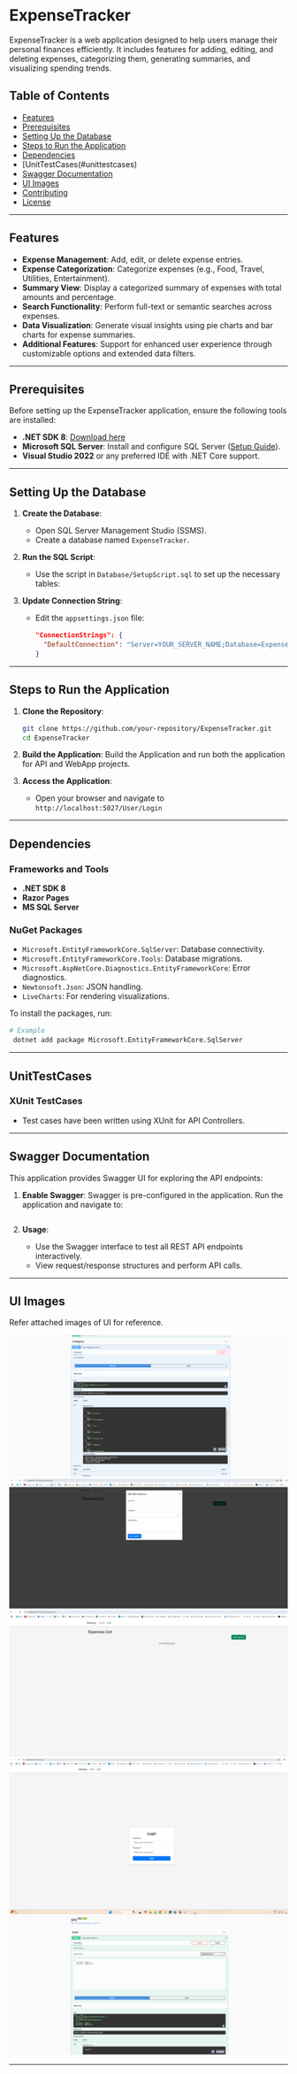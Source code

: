 # ExpenseTracker

ExpenseTracker is a web application designed to help users manage their personal finances efficiently. It includes features for adding, editing, and deleting expenses, categorizing them, generating summaries, and visualizing spending trends.

## Table of Contents

- [Features](#features)
- [Prerequisites](#prerequisites)
- [Setting Up the Database](#setting-up-the-database)
- [Steps to Run the Application](#steps-to-run-the-application)
- [Dependencies](#dependencies)
- [UnitTestCases(#unittestcases)
- [Swagger Documentation](#swagger-documentation)
- [UI Images](#attaching-images-in-the-ui)
- [Contributing](#contributing)
- [License](#license)

---

## Features

- **Expense Management**: Add, edit, or delete expense entries.
- **Expense Categorization**: Categorize expenses (e.g., Food, Travel, Utilities, Entertainment).
- **Summary View**: Display a categorized summary of expenses with total amounts and percentage.
- **Search Functionality**: Perform full-text or semantic searches across expenses.
- **Data Visualization**: Generate visual insights using pie charts and bar charts for expense summaries.
- **Additional Features**: Support for enhanced user experience through customizable options and extended data filters.

---

## Prerequisites

Before setting up the ExpenseTracker application, ensure the following tools are installed:

- **.NET SDK 8**: [Download here](https://dotnet.microsoft.com/download/dotnet/8.0)
- **Microsoft SQL Server**: Install and configure SQL Server ([Setup Guide](https://www.microsoft.com/en-us/sql-server/sql-server-downloads)).
- **Visual Studio 2022** or any preferred IDE with .NET Core support.

---

## Setting Up the Database

1. **Create the Database**:
   - Open SQL Server Management Studio (SSMS).
   - Create a database named `ExpenseTracker`.

2. **Run the SQL Script**:
   - Use the script in `Database/SetupScript.sql` to set up the necessary tables:
     
3. **Update Connection String**:
   - Edit the `appsettings.json` file:
     ```json
     "ConnectionStrings": {
       "DefaultConnection": "Server=YOUR_SERVER_NAME;Database=ExpenseTrackerDB;Trusted_Connection=True;"
     }
     ```

---

## Steps to Run the Application

1. **Clone the Repository**:
   ```bash
   git clone https://github.com/your-repository/ExpenseTracker.git
   cd ExpenseTracker
   ```

2. **Build the Application**: Build the Application and run both the application for API and WebApp projects. 

3. **Access the Application**:
   - Open your browser and navigate to `http://localhost:5027/User/Login`

---

## Dependencies

### Frameworks and Tools
- **.NET SDK 8**
- **Razor Pages**
- **MS SQL Server**

### NuGet Packages
- `Microsoft.EntityFrameworkCore.SqlServer`: Database connectivity.
- `Microsoft.EntityFrameworkCore.Tools`: Database migrations.
- `Microsoft.AspNetCore.Diagnostics.EntityFrameworkCore`: Error diagnostics.
- `Newtonsoft.Json`: JSON handling.
- `LiveCharts`: For rendering visualizations.

To install the packages, run:
```bash
# Example
 dotnet add package Microsoft.EntityFrameworkCore.SqlServer
```

---

## UnitTestCases
### XUnit TestCases
- Test cases have been written using XUnit for API Controllers. 

---

## Swagger Documentation

This application provides Swagger UI for exploring the API endpoints:

1. **Enable Swagger**:
   Swagger is pre-configured in the application. Run the application and navigate to:
   ``` http://localhost:5138/swagger/index.html
   ```

2. **Usage**:
   - Use the Swagger interface to test all REST API endpoints interactively.
   - View request/response structures and perform API calls.

---

## UI Images

Refer attached images of UI for reference.

![Expense Tracker Screenshot1](https://github.com/gautam06/expense-tracker-app/blob/main/WebApp/WebApp/wwwroot/ScreenShot/CategoryAPI.png)
![Expense Tracker Screenshot2](https://github.com/gautam06/expense-tracker-app/blob/main/WebApp/WebApp/wwwroot/ScreenShot/Form.png)
![Expense Tracker Screenshot3](https://github.com/gautam06/expense-tracker-app/blob/main/WebApp/WebApp/wwwroot/ScreenShot/List.png)
![Expense Tracker Screenshot4](https://github.com/gautam06/expense-tracker-app/blob/main/WebApp/WebApp/wwwroot/ScreenShot/Login.png)
![Expense Tracker Screenshot5](https://github.com/gautam06/expense-tracker-app/blob/main/WebApp/WebApp/wwwroot/ScreenShot/SigninAPI.png)

---

